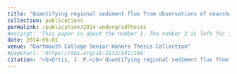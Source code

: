 ```yaml
---
title: "Quantifying regional sediment flux from observations of nearshore morphology in the Columbia River Littoral Cell"
collection: publications
permalink: /publication/2014-undergradThesis
#excerpt: 'This paper is about the number 1. The number 2 is left for future work.'
date: 2014-06-01 
venue: "Dartmouth College Senior Honors Thesis Collection"
#paperurl: 'https://doi.org/10.2172/1417180'
citation: "<b>Ortiz, J. P.</b> Quantifying regional sediment flux from observations of nearshore morphology in the Columbia River Littoral Cell. <i>Dartmouth College Senior Honors Thesis Collection</i>."
---
```

<!-- This paper is about the number 1. The number 2 is left for future work. -->

<!-- [Download paper here](https://www.osti.gov/servlets/purl/1417180) -->




